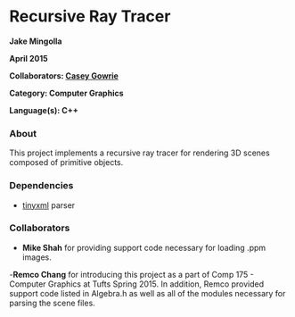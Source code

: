 # Recursive Ray Tracer

**Jake Mingolla**

**April 2015**

**Collaborators: [Casey Gowrie](https://github.com/ctgowrie)**

**Category: Computer Graphics**

**Language(s): C++**

### About

This project implements a recursive ray tracer for rendering 3D scenes composed of primitive objects. 

### Dependencies
- [tinyxml](www.sourceforge.net/projects/tinyxml) parser

### Collaborators

- **Mike Shah** for providing support code necessary for loading .ppm images.

-**Remco Chang** for introducing this project as a part of Comp 175 - Computer Graphics at Tufts Spring 2015. In addition, Remco provided support code listed in Algebra.h as well as all of the modules necessary for parsing the scene files.